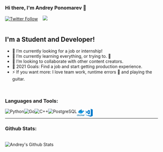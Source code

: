 ### Hi there, I'm Andrey Ponomarev 👋

[![Twitter Follow](https://img.shields.io/twitter/follow/andrey_pon51?color=1DA1F2&logo=Twitter&style=for-the-badge)](https://twitter.com/andrey_pon51)
</a>&nbsp;&nbsp;
  <a href="https://www.instagram.com/gammaandrey">
    <img src="https://img.shields.io/badge/instagram-%23E4405F.svg?&style=for-the-badge&logo=instagram&logoColor=white" />        
  </a>&nbsp;&nbsp;

## I'm a Student and Developer!

- 🔭 I’m currently looking for a job or internship!
- 🌱 I’m currently learning everything, or trying to. 🤣
- 👯 I’m looking to collaborate with other content creators.
- 🥅 2021 Goals: Find a job and start getting production experience.
- ⚡ If you want more: I love team work, runtime errors 🤣 and playing the guitar.

<br />

### Languages and Tools:

[<img align="left" alt="Python" src="https://img.shields.io/badge/python-%233776AB.svg?&style=flat-square&logo=python&logoColor=white" />][python]
[<img align="left" alt="Go" src="https://img.shields.io/badge/go-%2300ADD8.svg?&style=for-the-badge&logo=go&logoColor=white" />][go]
[<img align="left" alt="C++" src="https://img.shields.io/badge/c++%20-%2300599C.svg?&style=for-the-badge&logo=c%2B%2B&logoColor=white" />][cpp]
[<img align="left" alt="PostgreSQL" src="https://img.shields.io/badge/postgres-%23316192.svg?&style=for-the-badge&logo=postgresql&logoColor=white" />][postgresql]
[<img align="left" alt="Docker" width="26px" src="https://raw.githubusercontent.com/github/explore/80688e429a7d4ef2fca1e82350fe8e3517d3494d/topics/docker/docker.png" />][docker]
[<img align="left" alt="Visual Studio Code" width="26px" src="https://raw.githubusercontent.com/github/explore/80688e429a7d4ef2fca1e82350fe8e3517d3494d/topics/visual-studio-code/visual-studio-code.png" />][visual_studio_code]

<br />

---

### Github Stats:
<br />
  <img align="left" alt="Andrey's Github Stats" src="https://github-readme-stats-seven-smoky.vercel.app/api?username=TOIFLMSC&show_icons=true&hide_border=true&count_private=true&theme=dark" />


[twitter]: https://twitter.com/andrey_pon51
[instagram]: https://www.instagram.com/gammaandrey/
[visual_studio_code]: https://code.visualstudio.com
[go]: https://golang.org
[python]: https://www.python.org
[cpp]: https://en.cppreference.com
[docker]: https://www.docker.com
[postgresql]: https://www.postgresql.org

